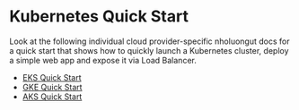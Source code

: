 # Kubernetes Quick Start

Look at the following individual cloud provider-specific nholuongut docs for a quick start that shows how to quickly launch a Kubernetes cluster, deploy a simple web app and expose it via Load Balancer.

* [EKS Quick Start](../overview/quick-start/)
* [GKE Quick Start](../overview-1/quick-start/)
* [AKS Quick Start](../overview-2/quick-start/)
